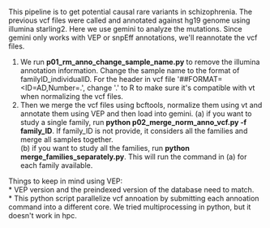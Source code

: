 This pipeline is to get potential causal rare variants in schizophrenia.
The previous vcf files were called and annotated against hg19 genome using illumina starling2. Here we use gemini to analyze the mutations. Since gemini only works with VEP or snpEff annotations, we'll reannotate the vcf files.
1. We run **p01_rm_anno_change_sample_name.py**
 to remove the illumina annotation information. Change the sample name to the format of familyID_individualID. For the header in vcf file '##FORMAT=<ID=AD,Number=.', change '.' to R to make sure it's compatible with vt when normalizing the vcf files.
2. Then we merge the vcf files using bcftools, normalize them using vt and annotate them using VEP and then load into gemini.
    (a) if you want to study a single family, run **python p02_merge_norm_anno_vcf.py -f family_ID**. If family_ID is not provide, it considers all the families and merge all samples together.  
    (b) if you want to study all the families, run **python merge_families_separately.py**. This will run the command in (a) for each family available.  

Things to keep in mind using VEP:  
	* VEP version and the preindexed version of the database need to match.  
	* This python script parallelize vcf annoation by submitting each annoation command into a different core. We tried multiprocessing in python, but it doesn't work in hpc.  
